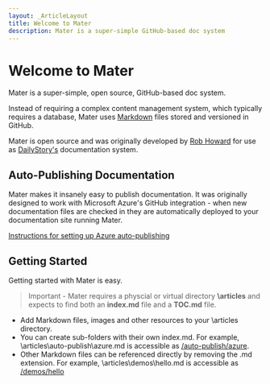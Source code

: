 ```yaml
---
layout: _ArticleLayout
title: Welcome to Mater
description: Mater is a super-simple GitHub-based doc system
---
```

# Welcome to Mater
Mater is a super-simple, open source, GitHub-based doc system.

Instead of requiring a complex content management system, which typically requires a database, Mater uses [Markdown](https://en.wikipedia.org/wiki/Markdown) files stored and versioned in GitHub.

Mater is open source and was originally developed by [Rob Howard](https://twitter.com/robhoward) for use as [DailyStory's](https://dailystory.com) documentation system.

## Auto-Publishing Documentation
Mater makes it insanely easy to publish documentation. It was originally designed to work with Microsoft Azure's GitHub integration - when new documentation files are checked in they are automatically deployed to your documentation site running Mater.

[Instructions for setting up Azure auto-publishing](/auto-publish/azure)

## Getting Started
Getting started with Mater is easy. 

> Important - Mater requires a physcial or virtual directory **\articles** and expects to find both an **index.md** file and a **TOC.md** file.

* Add Markdown files, images and other resources to your \articles directory.
* You can create sub-folders with their own index.md. For example, \articles\auto-publish\azure.md is accessible as [/auto-publish/azure](/auto-publish/azure).
* Other Markdown files can be referenced directly by removing the .md extension. For example, \articles\demos\hello.md is accessible as [/demos/hello](/demos/hello)